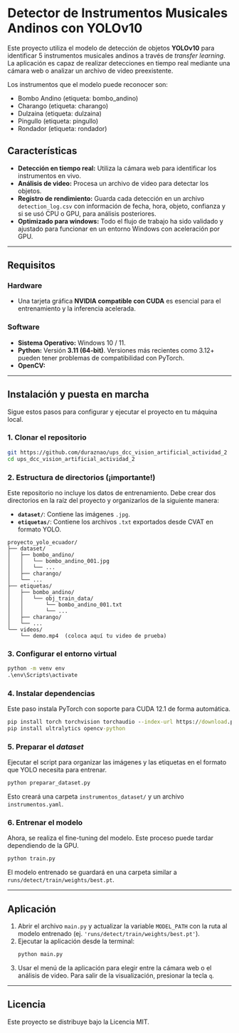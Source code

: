 
# Detector de Instrumentos Musicales Andinos con YOLOv10

Este proyecto utiliza el modelo de detección de objetos **YOLOv10** para identificar 5 instrumentos musicales andinos a través de *transfer learning*. La aplicación es capaz de realizar detecciones en tiempo real mediante una cámara web o analizar un archivo de video preexistente.

Los instrumentos que el modelo puede reconocer son:

  * Bombo Andino (etiqueta: bombo_andino)
  * Charango (etiqueta: charango)
  * Dulzaina (etiqueta: dulzaina)
  * Pingullo (etiqueta: pingullo)
  * Rondador (etiqueta: rondador)

 ## Características

  * **Detección en tiempo real:** Utiliza la cámara web para identificar los instrumentos en vivo.
  * **Análisis de video:** Procesa un archivo de video para detectar los objetos.
  * **Registro de rendimiento:** Guarda cada detección en un archivo `detection_log.csv` con información de fecha, hora, objeto, confianza y si se usó CPU o GPU, para análisis posteriores.
  * **Optimizado para windows:** Todo el flujo de trabajo ha sido validado y ajustado para funcionar en un entorno Windows con aceleración por GPU.

-----

## Requisitos

### Hardware

  * Una tarjeta gráfica **NVIDIA compatible con CUDA** es esencial para el entrenamiento y la inferencia acelerada.

### Software

  * **Sistema Operativo:** Windows 10 / 11.
  * **Python:** Versión **3.11 (64-bit)**. Versiones más recientes como 3.12+ pueden tener problemas de compatibilidad con PyTorch.
  * **OpenCV:** 
-----

## Instalación y puesta en marcha

Sigue estos pasos para configurar y ejecutar el proyecto en tu máquina local.

### 1. Clonar el repositorio

```bash
git https://github.com/duraznao/ups_dcc_vision_artificial_actividad_2
cd ups_dcc_vision_artificial_actividad_2
```

### 2. Estructura de directorios (¡importante!)

Este repositorio no incluye los datos de entrenamiento. Debe crear dos directorios en la raíz del proyecto y organizarlos de la siguiente manera:

  * **`dataset/`**: Contiene las imágenes `.jpg`.
  * **`etiquetas/`**: Contiene los archivos `.txt` exportados desde CVAT en formato YOLO.

<!-- end list -->

```
proyecto_yolo_ecuador/
├── dataset/
│   ├── bombo_andino/
│   │   └── bombo_andino_001.jpg
│   │   └── ...
│   ├── charango/
│   └── ...
├── etiquetas/
│   ├── bombo_andino/
│   │   └── obj_train_data/
│   │       └── bombo_andino_001.txt
│   │       └── ...
│   ├── charango/
│   └── ...
└── videos/
    └── demo.mp4  (coloca aquí tu video de prueba)
```

### 3. Configurar el entorno virtual

```cmd
python -m venv env
.\env\Scripts\activate
```

### 4. Instalar dependencias

Este paso instala PyTorch con soporte para CUDA 12.1 de forma automática.

```cmd
pip install torch torchvision torchaudio --index-url https://download.pytorch.org/whl/cu121
pip install ultralytics opencv-python
```

### 5. Preparar el _dataset_

Ejecutar el script para organizar las imágenes y las etiquetas en el formato que YOLO necesita para entrenar.

```cmd
python preparar_dataset.py
```

Esto creará una carpeta `instrumentos_dataset/` y un archivo `instrumentos.yaml`.

### 6. Entrenar el modelo

Ahora, se realiza el fine-tuning del modelo. Este proceso puede tardar dependiendo de la GPU.

```cmd
python train.py
```

El modelo entrenado se guardará en una carpeta similar a `runs/detect/train/weights/best.pt`.

-----

## Aplicación

1.  Abrir el archivo `main.py` y actualizar la variable `MODEL_PATH` con la ruta al modelo entrenado (ej. `'runs/detect/train/weights/best.pt'`).
2.  Ejecutar la aplicación desde la terminal:
    ```cmd
    python main.py
    ```
3.  Usar el menú de la aplicación para elegir entre la cámara web o el análisis de video. Para salir de la visualización, presionar la tecla `q`.

-----

## Licencia

Este proyecto se distribuye bajo la Licencia MIT.